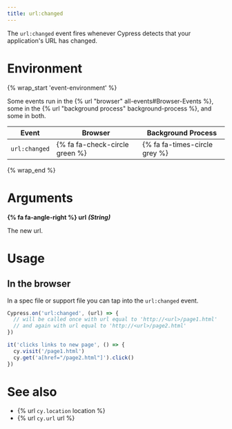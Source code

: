 ```yaml
---
title: url:changed
---
```


The `url:changed` event fires whenever Cypress detects that your application's URL has changed.

# Environment

{% wrap_start 'event-environment' %}

Some events run in the {% url "browser" all-events#Browser-Events %}, some in the {% url "background process" background-process %}, and some in both.

Event | Browser | Background Process
--- | --- | ---
`url:changed` | {% fa fa-check-circle green %} | {% fa fa-times-circle grey %}

{% wrap_end %}

# Arguments

**{% fa fa-angle-right %} url** ***(String)***

The new url.

# Usage

## In the browser

In a spec file or support file you can tap into the `url:changed` event.

```javascript
Cypress.on('url:changed', (url) => {
  // will be called once with url equal to 'http://<url>/page1.html'
  // and again with url equal to 'http://<url>/page2.html'
})

it('clicks links to new page', () => {
  cy.visit('/page1.html')
  cy.get('a[href="/page2.html"]').click()
})
```

# See also

- {% url `cy.location` location %}
- {% url `cy.url` url %}
